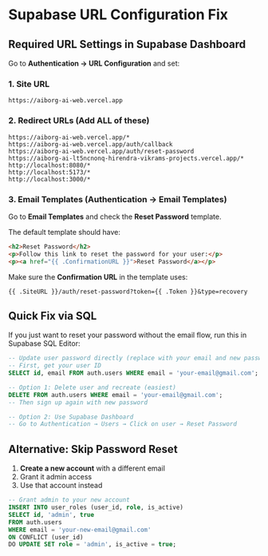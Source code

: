# Supabase URL Configuration Fix

## Required URL Settings in Supabase Dashboard

Go to **Authentication → URL Configuration** and set:

### 1. Site URL
```
https://aiborg-ai-web.vercel.app
```

### 2. Redirect URLs (Add ALL of these)
```
https://aiborg-ai-web.vercel.app/*
https://aiborg-ai-web.vercel.app/auth/callback
https://aiborg-ai-web.vercel.app/auth/reset-password
https://aiborg-ai-lt5ncnonq-hirendra-vikrams-projects.vercel.app/*
http://localhost:8080/*
http://localhost:5173/*
http://localhost:3000/*
```

### 3. Email Templates (Authentication → Email Templates)

Go to **Email Templates** and check the **Reset Password** template.

The default template should have:
```html
<h2>Reset Password</h2>
<p>Follow this link to reset the password for your user:</p>
<p><a href="{{ .ConfirmationURL }}">Reset Password</a></p>
```

Make sure the **Confirmation URL** in the template uses:
```
{{ .SiteURL }}/auth/reset-password?token={{ .Token }}&type=recovery
```

## Quick Fix via SQL

If you just want to reset your password without the email flow, run this in Supabase SQL Editor:

```sql
-- Update user password directly (replace with your email and new password hash)
-- First, get your user ID
SELECT id, email FROM auth.users WHERE email = 'your-email@gmail.com';

-- Option 1: Delete user and recreate (easiest)
DELETE FROM auth.users WHERE email = 'your-email@gmail.com';
-- Then sign up again with new password

-- Option 2: Use Supabase Dashboard
-- Go to Authentication → Users → Click on user → Reset Password
```

## Alternative: Skip Password Reset

1. **Create a new account** with a different email
2. Grant it admin access
3. Use that account instead

```sql
-- Grant admin to your new account
INSERT INTO user_roles (user_id, role, is_active)
SELECT id, 'admin', true
FROM auth.users
WHERE email = 'your-new-email@gmail.com'
ON CONFLICT (user_id)
DO UPDATE SET role = 'admin', is_active = true;
```